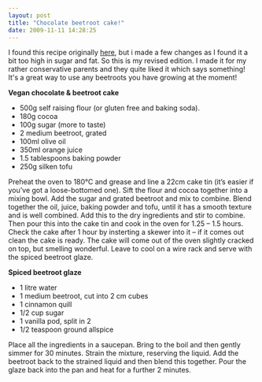 ```yaml
---
layout: post
title: "Chocolate beetroot cake!"
date: 2009-11-11 14:28:25
---
```


I found this recipe originally [here][1], but i made a few changes as I found it a bit too high in sugar and fat. So this is my revised edition. I made it for my rather conservative parents and they quite liked it which says something! It's a great way to use any beetroots you have growing at the moment!

 [1]: http://kathrynelliott.com.au/blog/2007/09/13/vegan-chocolate-beetroot-cake-with-spiced-beetroot-glaze

**Vegan chocolate & beetroot cake**

*   500g self raising flour (or gluten free and baking soda).
*   180g cocoa
*   100g sugar (more to taste)
*   2 medium beetroot, grated
*   100ml olive oil
*   350ml orange juice
*   1.5 tablespoons baking powder
*   250g silken tofu

Preheat the oven to 180°C and grease and line a 22cm cake tin (it’s easier if you’ve got a loose-bottomed one). Sift the flour and cocoa together into a mixing bowl. Add the sugar and grated beetroot and mix to combine. Blend together the oil, juice, baking powder and tofu, until it has a smooth texture and is well combined. Add this to the dry ingredients and stir to combine. Then pour this into the cake tin and cook in the oven for 1.25 – 1.5 hours. Check the cake after 1 hour by insterting a skewer into it – if it comes out clean the cake is ready. The cake will come out of the oven slightly cracked on top, but smelling wonderful. Leave to cool on a wire rack and serve with the spiced beetroot glaze.

**Spiced beetroot glaze**

*   1 litre water
*   1 medium beetroot, cut into 2 cm cubes
*   1 cinnamon quill
*   1/2 cup sugar
*   1 vanilla pod, split in 2
*   1/2 teaspoon ground allspice

Place all the ingredients in a saucepan. Bring to the boil and then gently simmer for 30 minutes. Strain the mixture, reserving the liquid. Add the beetroot back to the strained liquid and then blend this together. Pour the glaze back into the pan and heat for a further 2 minutes.